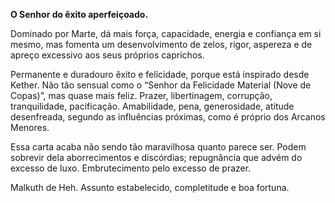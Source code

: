 **O Senhor do êxito aperfeiçoado.**

  

Dominado por Marte, dá mais força, capacidade, energia e confiança em si
mesmo, mas fomenta um desenvolvimento de zelos, rigor, aspereza e de apreço
excessivo aos seus próprios caprichos.

  

Permanente e duradouro êxito e felicidade, porque está inspirado desde Kether.
Não tão sensual como o “Senhor da Felicidade Material (Nove de Copas)”, mas
quase mais feliz. Prazer, libertinagem, corrupção, tranquilidade, pacificação.
Amabilidade, pena, generosidade, atitude desenfreada, segundo as influências
próximas, como é próprio dos Arcanos Menores.

  

Essa carta acaba não sendo tão maravilhosa quanto parece ser. Podem sobrevir
dela aborrecimentos e discórdias; repugnância que advém do excesso de luxo.
Embrutecimento pelo excesso de prazer.

  

Malkuth de Heh. Assunto estabelecido, completitude e boa fortuna.

